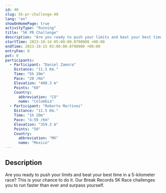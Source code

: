 ```yaml
---
id: 40
slug: 5k-pr-challenge-40
lang: "en"
showOnHomePage: true
activityType: "Running"
title: "5K PR Challenge"
description: "Are you ready to push your limits and beat your best time in a 5-kilometer race? This is your chance to do it. Our Break Records 5K Race challenges you to run faster than ever and surpass yourself."
startTime: 2023-10-14 05:00:00.0790000 +00:00
endTime: 2023-10-15 03:00:00.0790000 +00:00
entryFee: 0
pot: 0
participants:
  - Participant: "Daniel Zamora"
    Distance: "11.5 Km."
    Time: "5h 20m"
    Pace: "20 /Km"
    Elevation: "400.3 m"
    Points: "60"
    Country:
      abbreviation: "CO"
      name: "Colombia"
  - Participant: "Roberto Martinez"
    Distance: "11.5 Km."
    Time: "1h 20m"
    Pace: "4:59 /Km"
    Elevation: "359.3 m"
    Points: "50"
    Country:
      abbreviation: "MX"
      name: "Mexico"
---
```


## Description

Are you ready to push your limits and beat your best time in a 5-kilometer race? This is your chance to do it. Our Break Records 5K Race challenges you to run faster than ever and surpass yourself.
